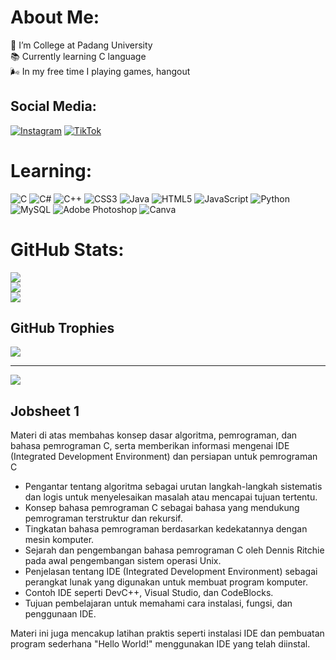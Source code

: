 # About Me:
🔭 I’m College at Padang University<br>📚 Currently learning C language<br> 🌬 In my free time I playing games, hangout<br>


## Social Media:
[![Instagram](https://img.shields.io/badge/Instagram-%23E4405F.svg?logo=Instagram&logoColor=white)](https://instagram.com/ryan.zkr) [![TikTok](https://img.shields.io/badge/TikTok-%23000000.svg?logo=TikTok&logoColor=white)](https://tiktok.com/@azuragaksi) 

# Learning:
![C](https://img.shields.io/badge/c-%2300599C.svg?style=for-the-badge&logo=c&logoColor=white) ![C#](https://img.shields.io/badge/c%23-%23239120.svg?style=for-the-badge&logo=c-sharp&logoColor=white) ![C++](https://img.shields.io/badge/c++-%2300599C.svg?style=for-the-badge&logo=c%2B%2B&logoColor=white) ![CSS3](https://img.shields.io/badge/css3-%231572B6.svg?style=for-the-badge&logo=css3&logoColor=white) ![Java](https://img.shields.io/badge/java-%23ED8B00.svg?style=for-the-badge&logo=openjdk&logoColor=white) ![HTML5](https://img.shields.io/badge/html5-%23E34F26.svg?style=for-the-badge&logo=html5&logoColor=white) ![JavaScript](https://img.shields.io/badge/javascript-%23323330.svg?style=for-the-badge&logo=javascript&logoColor=%23F7DF1E) ![Python](https://img.shields.io/badge/python-3670A0?style=for-the-badge&logo=python&logoColor=ffdd54) ![MySQL](https://img.shields.io/badge/mysql-%2300000f.svg?style=for-the-badge&logo=mysql&logoColor=white) ![Adobe Photoshop](https://img.shields.io/badge/adobe%20photoshop-%2331A8FF.svg?style=for-the-badge&logo=adobe%20photoshop&logoColor=white) ![Canva](https://img.shields.io/badge/Canva-%2300C4CC.svg?style=for-the-badge&logo=Canva&logoColor=white)
# GitHub Stats:
![](https://github-readme-stats.vercel.app/api?username=QadrianZakhri&theme=shades-of-purple&hide_border=false&include_all_commits=false&count_private=false)<br/>
![](https://github-readme-streak-stats.herokuapp.com/?user=QadrianZakhri&theme=shades-of-purple&hide_border=false)<br/>
![](https://github-readme-stats.vercel.app/api/top-langs/?username=QadrianZakhri&theme=shades-of-purple&hide_border=false&include_all_commits=false&count_private=false&layout=compact)

## GitHub Trophies
![](https://github-profile-trophy.vercel.app/?username=QadrianZakhri&theme=tokyonight&no-frame=true&no-bg=false&margin-w=4)

---
[![](https://visitcount.itsvg.in/api?id=QadrianZakhri&icon=0&color=11)](https://visitcount.itsvg.in)

## Jobsheet 1
Materi di atas membahas konsep dasar algoritma, pemrograman, dan bahasa pemrograman C, serta memberikan informasi mengenai IDE (Integrated Development Environment) dan persiapan untuk pemrograman C
   - Pengantar tentang algoritma sebagai urutan langkah-langkah sistematis dan logis untuk menyelesaikan masalah atau mencapai tujuan tertentu.
   - Konsep bahasa pemrograman C sebagai bahasa yang mendukung pemrograman terstruktur dan rekursif.
   - Tingkatan bahasa pemrograman berdasarkan kedekatannya dengan mesin komputer.
   - Sejarah dan pengembangan bahasa pemrograman C oleh Dennis Ritchie pada awal pengembangan sistem operasi Unix.
   - Penjelasan tentang IDE (Integrated Development Environment) sebagai perangkat lunak yang digunakan untuk membuat program komputer.
   - Contoh IDE seperti DevC++, Visual Studio, dan CodeBlocks.
   - Tujuan pembelajaran untuk memahami cara instalasi, fungsi, dan penggunaan IDE.

Materi ini juga mencakup latihan praktis seperti instalasi IDE dan pembuatan program sederhana "Hello World!" menggunakan IDE yang telah diinstal.
